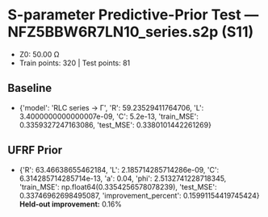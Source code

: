# S-parameter Predictive-Prior Test — NFZ5BBW6R7LN10_series.s2p (S11)
- Z0: 50.00 Ω
- Train points: 320  |  Test points: 81

## Baseline
- {'model': 'RLC series -> Γ', 'R': 59.23529411764706, 'L': 3.4000000000000007e-09, 'C': 5.2e-13, 'train_MSE': 0.3359327247163086, 'test_MSE': 0.3380101442261269}

## UFRF Prior
- {'R': 63.46638655462184, 'L': 2.185714285714286e-09, 'C': 6.314285714285714e-13, 'a': 0.04, 'phi': 2.5132741228718345, 'train_MSE': np.float64(0.3354256578078239), 'test_MSE': 0.33746962698495087, 'improvement_percent': 0.15991154419745424}
**Held-out improvement:** 0.16%
